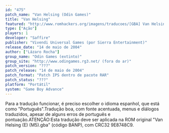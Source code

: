 ```yaml
---
id: "475"
patch_name: "Van Helsing (Odin Games)"
title: "Van Helsing"
featured: "http://www.romhackers.org/imagens/traducoes/[GBA] Van Helsing - Odin Games e Trans-Center - 1.png"
type: ["Ação"]
players: 1
developer: "Saffire"
publisher: "Vivendi Universal Games (por Sierra Entertainment)"
release_date: "14 de maio de 2004"
author: ["Lázaro Rocha"]
group_name: "Odin Games (extinto)"
group_site: "http://www.odingames.rg3.net/ (fora do ar)"
patch_version: "???"
patch_release: "14 de maio de 2004"
patch_format: "Patch IPS dentro de pacote RAR"
patch_status: "???"
platform: "Portátil"
system: "Game Boy Advance"
---
```


Para a tradução funcionar, é preciso escolher o idioma espanhol, que está como "Português".Tradução boa, com fonte acentuada, menus e diálogos traduzidos, apesar de alguns erros de português e pontuação.ATENÇÃO:Esta tradução deve ser aplicada na ROM original "Van Helsing (E) (M5).gba" (código BANP), com CRC32 9E8748C9.